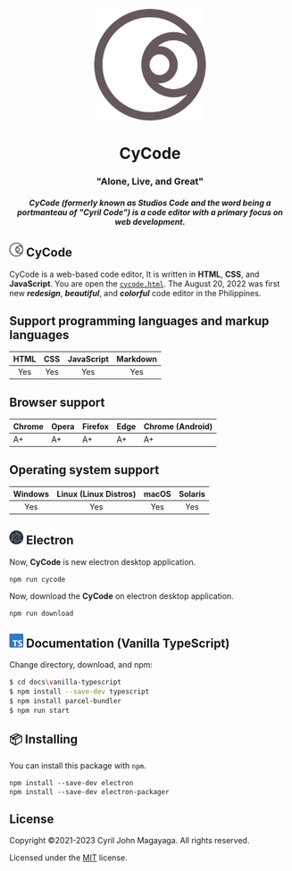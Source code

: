 <p align="center">
  <a href="https://github.com/Magayaga/CyCode#CyCode">
    <img src="images/logo.svg" width="200" height="200">
  </a>
</p>

<h1 align="center">CyCode</h1>
<h3 align="center">"Alone, Live, and Great"</h3>

<h5 align="center">CyCode (formerly known as Studios Code and the word being a portmanteau of "Cyril Code") is a code editor with a primary focus on web development.</h5>

<h2>
    <img src="images/logo.svg" width="25" height="25"> CyCode
</h2>

CyCode is a web-based code editor, It is written in **HTML**, **CSS**, and **JavaScript**. You are open the [`cycode.html`](./src/cycode.html). The August 20, 2022 was first new **_redesign_**, **_beautiful_**, and **_colorful_** code editor in the Philippines.

## Support programming languages and markup languages
| HTML | CSS | JavaScript | Markdown | 
|:-:|:-:|:-:|:-:|
| Yes | Yes | Yes | Yes |

## Browser support
| Chrome | Opera | Firefox | Edge | Chrome (Android) |
|--------|-------|---------|------|------------------|
| A+     | A+    | A+      | A+   | A+               |

## Operating system support
| Windows | Linux (Linux Distros) | macOS | Solaris |
|:-:|:-:|:-:|:-:|
|Yes|Yes|Yes|Yes|

<h2>
    <img src="images/Electron_Software_Framework_Logo.svg" width="25" height="25"> Electron
</h2>

Now, **CyCode** is new electron desktop application.

```
npm run cycode
```

Now, download the **CyCode** on electron desktop application.

```
npm run download
```

<h2>
    <img src="images/Typescript_logo_2020.svg" width="25" height="25"> Documentation (Vanilla TypeScript)
</h2>

Change directory, download, and npm:
```bash
$ cd docs\vanilla-typescript
$ npm install --save-dev typescript
$ npm install parcel-bundler
$ npm run start
```

## 📦 Installing
You can install this package with `npm`.


```
npm install --save-dev electron
npm install --save-dev electron-packager
```

## License
Copyright ©2021-2023 Cyril John Magayaga. All rights reserved.

Licensed under the [MIT](LICENSE) license.
